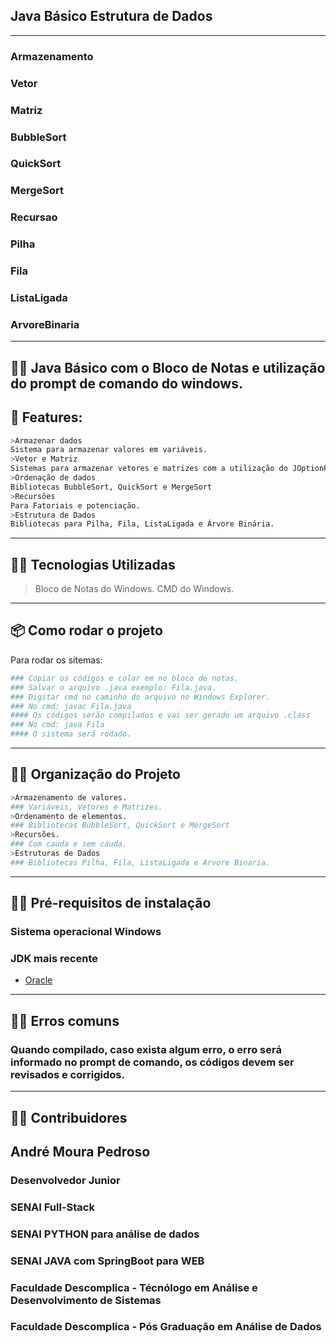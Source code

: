 ## Java Básico Estrutura de Dados
---
### Armazenamento
### Vetor
### Matriz
### BubbleSort
### QuickSort
### MergeSort
### Recursao
### Pilha
### Fila
### ListaLigada
### ArvoreBinaria
---
👨‍💻️
Java Básico com o Bloco de Notas e utilização do prompt de comando do windows.
---
## 🔮 Features:
```bash
>Armazenar dados
Sistema para armazenar valores em variáveis.
>Vetor e Matriz
Sistemas para armazenar vetores e matrizes com a utilização do JOptionPane (swing).
>Ordenação de dados
Bibliotecas BubbleSort, QuickSort e MergeSort
>Recursões
Para Fatoriais e potenciação.
>Estrutura de Dados
Bibliotecas para Pilha, Fila, ListaLigada e Árvore Binária.
```
---
## 👨‍💻️ Tecnologias Utilizadas
>Bloco de Notas do Windows.
>CMD do Windows.
---
## 📦️ Como rodar o projeto
Para rodar os sitemas:
```bash
### Copiar os códigos e colar em no bloco de notas.
### Salvar o arquivo .java exemplo: Fila.java.
### Digitar cmd no caminho do arquivo no Windows Explorer.
### No cmd: javac Fila.java
#### Os códigos serão compilados e vai ser gerado um arquivo .class
### No cmd: java Fila
#### O sistema será rodado.
```
---
## 👨‍💻️ Organização do Projeto
```bash
>Armazenamento de valores.
### Variáveis, Vetores e Matrizes.
>Ordenamento de elementos.
### Bibliotecas BubbleSort, QuickSort e MergeSort
>Recursões.
### Com cauda e sem cauda.
>Estruturas de Dados
### Bibliotecas Pilha, Fila, ListaLigada e Arvore Binaria.
```
---
## 👨‍💻️ Pré-requisitos de instalação
### Sistema operacional Windows
### JDK mais recente
- [Oracle](https://www.oracle.com/java/technologies/downloads/)
---
## 👨‍💻️ Erros comuns
### Quando compilado, caso exista algum erro, o erro será informado no prompt de comando, os códigos devem ser revisados e corrigidos.
---
## 👨‍💻️ Contribuidores
## André Moura Pedroso
### Desenvolvedor Junior
### SENAI Full-Stack
### SENAI PYTHON para análise de dados
### SENAI JAVA com SpringBoot para WEB
### Faculdade Descomplica - Técnólogo em Análise e Desenvolvimento de Sistemas
### Faculdade Descomplica - Pós Graduação em Análise de Dados